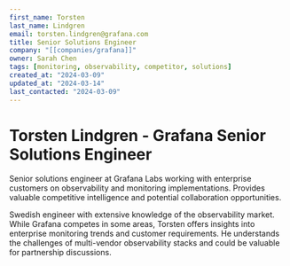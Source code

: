 ```yaml
---
first_name: Torsten
last_name: Lindgren
email: torsten.lindgren@grafana.com
title: Senior Solutions Engineer
company: "[[companies/grafana]]"
owner: Sarah Chen
tags: [monitoring, observability, competitor, solutions]
created_at: "2024-03-09"
updated_at: "2024-03-14"
last_contacted: "2024-03-09"
---
```


# Torsten Lindgren - Grafana Senior Solutions Engineer

Senior solutions engineer at Grafana Labs working with enterprise customers on observability and monitoring implementations. Provides valuable competitive intelligence and potential collaboration opportunities.

Swedish engineer with extensive knowledge of the observability market. While Grafana competes in some areas, Torsten offers insights into enterprise monitoring trends and customer requirements. He understands the challenges of multi-vendor observability stacks and could be valuable for partnership discussions.